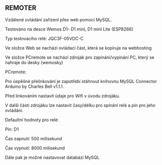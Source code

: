 REMOTER
-------

Vzdálené ovládání zařízení přes web pomocí MySQL.

Testováno na desce Wemos D1- D1 mini, D1 mini Lite    (ESP8266)

Typ testovacího relé: JQC3F-05VDC-C


Ve složce Web se nachází ovládací část, která se kopíruje na webhosting

Ve složce PCremote se nachází zdroják pro zapínání/vypínání PC, který se nahraje do desky (wemosky)



PCremote:

Pro úspěšné přelinkování je zapotřebí stáhnout knihovnu MySQL Connector Arduino by Charles Bell v1.1.1.

Před linkováním nastavit údaje pro Wifi v úvodu zdrojáku.

V další části zdrojáku lze nastavit časy/délku pro spínání relé a pin pro jeho ovládání.

Defaultní hodnoty pro relé:

Pin: D1

Čas zapnutí: 500 milisekund

Čas vypnutí: 8000 milisekund



Dále pak je možné nastavovat databázi MySQL
